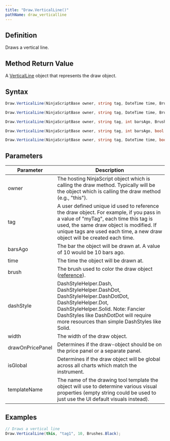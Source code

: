 ```yaml
---
title: "Draw.VerticalLine()"
pathName: draw_verticalline
---
```


## Definition

Draws a vertical line.

## Method Return Value

A [VerticalLine](verticalline) object that represents the draw object.

## Syntax

```csharp
Draw.VerticalLine(NinjaScriptBase owner, string tag, DateTime time, Brush brush)
```

```csharp
Draw.VerticalLine(NinjaScriptBase owner, string tag, DateTime time, Brush brush, DashStyleHelper dashStyle, int width, bool drawOnPricePanel)
```

```csharp
Draw.VerticalLine(NinjaScriptBase owner, string tag, int barsAgo, Brush brush)
```

```csharp
Draw.VerticalLine(NinjaScriptBase owner, string tag, int barsAgo, bool isGlobal, string templateName)
```

```csharp
Draw.VerticalLine(NinjaScriptBase owner, string tag, DateTime time, bool isGlobal, string templateName)
```

## Parameters

| Parameter | Description |
| --- | --- |
| owner | The hosting NinjaScript object which is calling the draw method. Typically will be the object which is calling the draw method (e.g., "this"). |
| tag | A user defined unique id used to reference the draw object. For example, if you pass in a value of "myTag", each time this tag is used, the same draw object is modified. If unique tags are used each time, a new draw object will be created each time. |
| barsAgo | The bar the object will be drawn at. A value of 10 would be 10 bars ago. |
| time | The time the object will be drawn at. |
| brush | The brush used to color the draw object ([reference](https://msdn.microsoft.com/en-us/library/system.windows.media.brushes%28v=vs.110%29.aspx)). |
| dashStyle | DashStyleHelper.Dash, DashStyleHelper.DashDot, DashStyleHelper.DashDotDot, DashStyleHelper.Dot, DashStyleHelper.Solid. Note: Fancier DashStyles like DashDotDot will require more resources than simple DashStyles like Solid. |
| width | The width of the draw object. |
| drawOnPricePanel | Determines if the draw-object should be on the price panel or a separate panel. |
| isGlobal | Determines if the draw object will be global across all charts which match the instrument. |
| templateName | The name of the drawing tool template the object will use to determine various visual properties (empty string could be used to just use the UI default visuals instead). |

## Examples

```csharp
// Draws a vertical line
Draw.VerticalLine(this, "tag1", 10, Brushes.Black);
```
